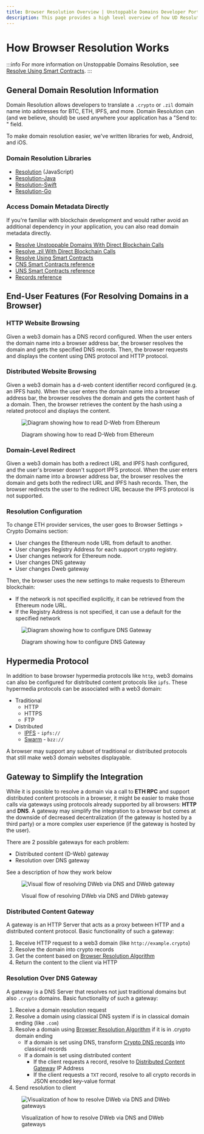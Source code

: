 ```yaml
---
title: Browser Resolution Overview | Unstoppable Domains Developer Portal
description: This page provides a high level overview of how UD Resolution works when resolving domains using a traditional HTTP Web Browser or a Dapp Browser.
---
```


# How Browser Resolution Works

:::info
For more information on Unstoppable Domains Resolution, see [Resolve Using Smart Contracts](/developer-toolkit/resolution-integration-methods/direct-blockchain-calls/resolve-eth-smart-contracts.md).
:::

## General Domain Resolution Information

Domain Resolution allows developers to translate a `.crypto` or `.zil` domain name into addresses for BTC, ETH, IPFS, and more. Domain Resolution can (and we believe, should) be used anywhere your application has a "Send to: " field.

To make domain resolution easier, we've written libraries for web, Android, and iOS.

### Domain Resolution Libraries

* [Resolution](/developer-toolkit/resolution-integration-methods/resolution-libraries/resolution.md) (JavaScript)
* [Resolution-Java](/developer-toolkit/resolution-integration-methods/resolution-libraries/resolution-java.md)
* [Resolution-Swift](/developer-toolkit/resolution-integration-methods/resolution-libraries/resolution-swift.md)
* [Resolution-Go](/developer-toolkit/resolution-integration-methods/resolution-libraries/resolution-go.md)

### Access Domain Metadata Directly

If you're familiar with blockchain development and would rather avoid an additional dependency in your application, you can also read domain metadata directly.

* [Resolve Unstoppable Domains With Direct Blockchain Calls](/developer-toolkit/resolution-integration-methods/direct-blockchain-calls/resolve-unstoppable-domain-names.md)
* [Resolve .zil With Direct Blockchain Calls](/developer-toolkit/resolution-integration-methods/direct-blockchain-calls/resolve-zil-without-libraries.md)
* [Resolve Using Smart Contracts](/developer-toolkit/resolution-integration-methods/direct-blockchain-calls/resolve-eth-smart-contracts.md)
* [CNS Smart Contracts reference](/developer-toolkit/reference/smart-contracts/cns-smart-contracts.md)
* [UNS Smart Contracts reference](/developer-toolkit/reference/smart-contracts/uns-smart-contracts.md)
* [Records reference](/developer-toolkit/reference/records-reference.md)

## End-User Features (For Resolving Domains in a Browser)

### HTTP Website Browsing

Given a web3 domain has a DNS record configured. When the user enters the domain name into a browser address bar, the browser resolves the domain and gets the specified DNS records. Then, the browser requests and displays the content using DNS protocol and HTTP protocol.

### Distributed Website Browsing

Given a web3 domain has a d-web content identifier record configured (e.g. an IPFS hash). When the user enters the domain name into a browser address bar, the browser resolves the domain and gets the content hash of a domain. Then, the browser retrieves the content by the hash using a related protocol and displays the content.

<figure>

![Diagram showing how to read D-Web from Ethereum](/images/overview\_read\_dweb\_website\_from\_ethereum\_and\_decentralized\_network.png '#width=75%')

<figcaption>Diagram showing how to read D-Web from Ethereum</figcaption>
</figure>

### Domain-Level Redirect

Given a web3 domain has both a redirect URL and IPFS hash configured, and the user's browser doesn't support IPFS protocol. When the user enters the domain name into a browser address bar, the browser resolves the domain and gets both the redirect URL and IPFS hash records. Then, the browser redirects the user to the redirect URL because the IPFS protocol is not supported.

### Resolution Configuration

To change ETH provider services, the user goes to Browser Settings > Crypto Domains section:

* User changes the Ethereum node URL from default to another.
* User changes Registry Address for each support crypto registry.
* User changes network for Ethereum node.
* User changes DNS gateway
* User changes Dweb gateway

Then, the browser uses the new settings to make requests to Ethereum blockchain:

* If the network is not specified explicitly, it can be retrieved from the Ethereum node URL.
* If the Registry Address is not specified, it can use a default for the specified network

<figure>

![Diagram showing how to configure DNS Gateway](/images/configure\_dns\_gateway.png '#width=75%')

<figcaption>Diagram showing how to configure DNS Gateway</figcaption>
</figure>

## Hypermedia Protocol

In addition to base browser hypermedia protocols like `http`, web3 domains can also be configured for distributed content protocols like `ipfs`. These hypermedia protocols can be associated with a web3 domain:

* Traditional
  * HTTP
  * HTTPS
  * FTP
* Distributed
  * [IPFS](https://en.wikipedia.org/wiki/InterPlanetary\_File\_System) - `ipfs://`
  * [Swarm](https://docs.ethswarm.org/docs/) - `bzz://`

A browser may support any subset of traditional or distributed protocols that still make web3 domain websites displayable.

## Gateway to Simplify the Integration

While it is possible to resolve a domain via a call to **ETH RPC** and support distributed content protocols in a browser, it might be easier to make those calls via gateways using protocols already supported by all browsers: **HTTP** and **DNS**. A gateway may simplify the integration to a browser but comes at the downside of decreased decentralization (if the gateway is hosted by a third party) or a more complex user experience (if the gateway is hosted by the user).

There are 2 possible gateways for each problem:

* Distributed content (D-Web) gateway
* Resolution over DNS gateway

See a description of how they work below

<figure>

![Visual flow of resolving DWeb via DNS and DWeb gateway](/images/overview\_dweb\_website\_via\_dns\_dweb\_gateways.png '#width=75%')

<figcaption>Visual flow of resolving DWeb via DNS and DWeb gateway</figcaption>
</figure>

### Distributed Content Gateway

A gateway is an HTTP Server that acts as a proxy between HTTP and a distributed content protocol. Basic functionality of such a gateway:

1. Receive HTTP request to a web3 domain (like `http://example.crypto`)
2. Resolve the domain into crypto records
3. Get the content based on [Browser Resolution Algorithm](browser-resolution-algorithm.md)
4. Return the content to the client via HTTP

### Resolution Over DNS Gateway

A gateway is a DNS Server that resolves not just traditional domains but also `.crypto` domains. Basic functionality of such a gateway:

1. Receive a domain resolution request
2. Resolve a domain using classical DNS system if is in classical domain ending (like `.com`)
3. Resolve a domain using [Browser Resolution Algorithm](browser-resolution-algorithm.md) if it is in .crypto domain ending
   * If a domain is set using DNS, transform [Crypto DNS records](browser-resolution-algorithm.md#dns-records) into classical records
   * If a domain is set using distributed content
     * If the client requests `A` record, resolve to [Distributed Content Gateway](#distributed-content-gateway) IP Address
     * If the client requests a `TXT` record, resolve to all crypto records in JSON encoded key-value format
4. Send resolution to client

<figure>

![Visualization of how to resolve DWeb via DNS and DWeb gateways](/images/resolve\_dweb\_website\_via\_dns\_gateway\_and\_dweb\_gateway.png '#width=75%')

<figcaption>Visualization of how to resolve DWeb via DNS and DWeb gateways</figcaption>
</figure>
